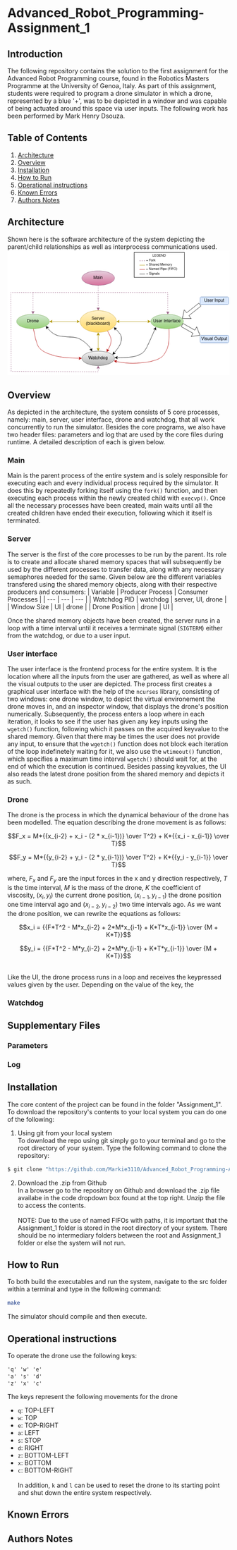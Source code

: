 Advanced_Robot_Programming-Assignment_1
================================

Introduction
----------------------
The following repository contains the solution to the first assignment for the Advanced Robot Programming course, found in the Robotics Masters Programme at the University of Genoa, Italy. As part of this assignment,
students were required to program a drone simulator in which a drone, represented by a blue '+', was to be depicted in a window and was capable of being actuated around this space via user inputs.
The following work has been performed by Mark Henry Dsouza.

Table of Contents
----------------------
1. [Architecture](https://github.com/Markie3110/Advanced_Robot_Programming-Assignment_1#architecture)
2. [Overview](https://github.com/Markie3110/Advanced_Robot_Programming-Assignment_1#overview)
3. [Installation](https://github.com/Markie3110/Advanced_Robot_Programming-Assignment_1#installation)
4. [How to Run](https://github.com/Markie3110/Advanced_Robot_Programming-Assignment_1#how-to-run)
5. [Operational instructions](https://github.com/Markie3110/Advanced_Robot_Programming-Assignment_1#operational-instructions)
6. [Known Errors](https://github.com/Markie3110/Advanced_Robot_Programming-Assignment_1#known-errors)
7. [Authors Notes](https://github.com/Markie3110/Advanced_Robot_Programming-Assignment_1#authors-notes)


Architecture
----------------------
Shown here is the software architecture of the system depicting the parent/child relationships as well as interprocess communications used.<br>
![Architecture](Architecture.png)

Overview
----------------------
As depicted in the architecture, the system consists of 5 core processes, namely: main, server, user interface, drone and watchdog, that all work concurrently to run the simulator. Besides the core programs, we also have two header files: parameters and log that are used by the core files during runtime. A detailed description of each is given below.

### Main ###
Main is the parent process of the entire system and is solely responsible for executing each and every individual process required by the simulator. It does this by repeatedly forking itself using the `fork()` function, and then executing each process within the newly created child with `execvp()`. Once all the necessary processes have been created, main waits until all the created children have ended their execution, following which it itself is terminated.

### Server ###
The server is the first of the core processes to be run by the parent. Its role is to create and allocate shared memory spaces that will subsequently be used by the different processes to transfer data, along with any necessary semaphores needed for the same. Given below are the different variables transfered using the shared memory objects, along with their respective producers and consumers:
| Variable | Producer Process | Consumer Processes |
| --- | --- | --- |
| Watchdog PID | watchdog | server, UI, drone |
| Window Size | UI | drone |
| Drone Position | drone | UI |

Once the shared memory objects have been created, the server runs in a loop with a time interval until it receives a terminate signal (`SIGTERM`) either from the watchdog, or due to a user input.

### User interface ###
The user interface is the frontend process for the entire system. It is the location where all the inputs from the user are gathered, as well as where all the visual outputs to the user are depicted. The process first creates a graphical user interface with the help of the `ncurses` library, consisting of two windows: one drone window, to depict the virtual environement the drone moves in, and an inspector window, that displays the drone's position numerically. Subsequently, the process enters a loop where in each iteration, it looks to see if the user has given any key inputs using the `wgetch()` function, following which it passes on the acquired keyvalue to the shared memory. Given that there may be times the user does not provide any input, to ensure that the `wgetch()` function does not block each iteration of the loop indefinetely waiting for it, we also use the `wtimeout()` function, which specifies a maximum time interval `wgetch()` should wait for, at the end of which the execution is continued. Besides passing keyvalues, the UI also reads the latest drone position from the shared memory and depicts it as such. 

### Drone ###
The drone is the process in which the dynamical behaviour of the drone has been modelled. The equation describing the drone movement is as follows:
```math
F_x = M*{{x_{i-2} + x_i - (2 * x_{i-1})} \over T^2} + K*{{x_i - x_{i-1}} \over T}
```
```math
F_y = M*{{y_{i-2} + y_i - (2 * y_{i-1})} \over T^2} + K*{{y_i - y_{i-1}} \over T}
```
where, $F_x$ and $F_y$ are the input forces in the x and y direction respectively, $T$ is the time interval, $M$ is the mass of the drone, $K$ the coefficient of viscosity, ($x_{i},y_{i}$) the current drone position, ($x_{i-1},y_{i-1}$) the drone position one time interval ago and ($x_{i-2},y_{i-2}$) two time intervals ago. As we want the drone position, we can rewrite the equations as follows:
```math
x_i = {{F*T^2 - M*x_{i-2} + 2*M*x_{i-1} + K*T*x_{i-1}} \over {M + K*T}}
```
```math
y_i = {{F*T^2 - M*y_{i-2} + 2*M*y_{i-1} + K*T*y_{i-1}} \over {M + K*T}}
```
<br>Like the UI, the drone process runs in a loop and receives the keypressed values given by the user. Depending on the value of the key, the 


### Watchdog ###

## Supplementary Files ##

### Parameters ###

### Log ###


Installation
----------------------
The core content of the project can be found in the folder "Assignment_1". To download the repository's contents to your local system you can do one of the following:

1. Using git from your local system<br>
To download the repo using git simply go to your terminal and go to the root directory of your system. Type the following command to clone the repository:
```bash
$ git clone "https://github.com/Markie3110/Advanced_Robot_Programming-Assignment_1"
```

2. Download the .zip from Github<br>
In a browser go to the repository on Github and download the .zip file availabe in the code dropdown box found at the top right. Unzip the file to access the contents.<br><br>
NOTE: Due to the use of named FIFOs with paths, it is important that the Assignment_1 folder is stored in the root directory of your system. There should be no intermediary folders between the root and Assignment_1
folder or else the system will not run.


How to Run
----------------------
To both build the executables and run the system, navigate to the src folder within a terminal and type in the following command:
```bash
make
```
The simulator should compile and then execute.

Operational instructions
----------------------
To operate the drone use the following keys:
```
'q' 'w' 'e'
'a' 's' 'd'
'z' 'x' 'c'
```
The keys represent the following movements for the drone
* `q`: TOP-LEFT
* `w`: TOP
* `e`: TOP-RIGHT
* `a`: LEFT
* `s`: STOP
* `d`: RIGHT
* `z`: BOTTOM-LEFT
* `x`: BOTTOM
* `c`: BOTTOM-RIGHT
<br><br>In addition, `k` and `l` can be used to reset the drone to its starting point and shut down the entire system respectively.

Known Errors
----------------------

Authors Notes
----------------------
